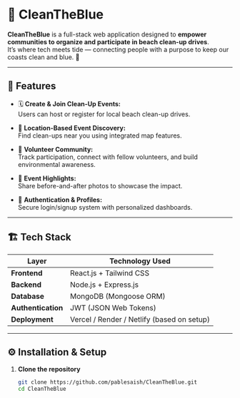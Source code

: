 # 🌊 CleanTheBlue

**CleanTheBlue** is a full-stack web application designed to **empower communities to organize and participate in beach clean-up drives**.  
It’s where tech meets tide — connecting people with a purpose to keep our coasts clean and blue. 💙

---

## 🚀 Features

- 🗓️ **Create & Join Clean-Up Events:**  
  Users can host or register for local beach clean-up drives.

- 📍 **Location-Based Event Discovery:**  
  Find clean-ups near you using integrated map features.

- 👥 **Volunteer Community:**  
  Track participation, connect with fellow volunteers, and build environmental awareness.

- 📸 **Event Highlights:**  
  Share before-and-after photos to showcase the impact.

- 🔐 **Authentication & Profiles:**  
  Secure login/signup system with personalized dashboards.

---

## 🏗️ Tech Stack

| Layer | Technology Used |
|-------|------------------|
| **Frontend** | React.js + Tailwind CSS |
| **Backend** | Node.js + Express.js |
| **Database** | MongoDB (Mongoose ORM) |
| **Authentication** | JWT (JSON Web Tokens) |
| **Deployment** | Vercel / Render / Netlify (based on setup) |

---

## ⚙️ Installation & Setup

1. **Clone the repository**
   ```bash
   git clone https://github.com/pablesaish/CleanTheBlue.git
   cd CleanTheBlue

